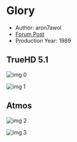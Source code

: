 # Glory

* Author: aron7awol
* [Forum Post](https://www.avsforum.com/threads/bass-eq-for-filtered-movies.2995212/post-56866604)
* Production Year: 1989

## TrueHD 5.1

![img 0](https://fanart.tv/fanart/movies/9665/moviethumb/glory-5798fffe0b1cc.jpg)

![img 1](https://i.imgur.com/iaRaFnA.png)

## Atmos

![img 2](https://i.imgur.com/hr4gZGd.jpg)

![img 3](https://i.imgur.com/Mxczbow.png)

